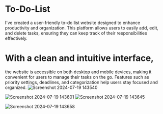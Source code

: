 # To-Do-List
I've created a user-friendly to-do list website designed to enhance productivity and organization. This platform allows users to easily add, edit, and delete tasks, ensuring they can keep track of their responsibilities effectively. 
# With a clean and intuitive interface, 
the website is accessible on both desktop and mobile devices, making it convenient for users to manage their tasks on the go. Features such as priority settings, deadlines, and categorization help users stay focused and organized.
![Screenshot 2024-07-19 143540](https://github.com/user-attachments/assets/8ea1fad1-e952-4626-b5fe-47c72cf7fb73)

![Screenshot 2024-07-19 143601](https://github.com/user-attachments/assets/52fa804e-4546-4404-b363-bf4014137158)
![Screenshot 2024-07-19 143645](https://github.com/user-attachments/assets/d1da2576-7224-4ba9-928c-db07195d2198)


![Screenshot 2024-07-19 143658](https://github.com/user-attachments/assets/147227cd-c10a-4e84-bb06-6fc003d3fcfe)
